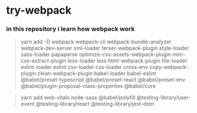 # try-webpack
### in this repository i learn how webpack work


> yarn add -D webpack webpack-cli webpack-bundle-analyzer webpack-dev-server xml-loader terser-webpack-plugin style-loader sass-loader papaparse optimize-css-assets-webpack-plugin mini-css-extract-plugin less-loader less html-webpack-plugin file-loader  eslint-loader  eslint csv-loader css-loader cross-env copy-webpack-plugin clean-webpack-plugin babel-loader babel-eslint @babel/preset-typescript @babel/preset-react @babel/preset-env @babel/plugin-proposal-class-properties @babel/core


> yarn add web-vitals node-sass @babel/polyfill @testing-library/user-event @testing-library/react @testing-library/jest-dom
